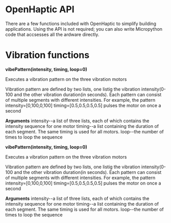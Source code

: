# OpenHaptic API
There are a few functions included with OpenHaptic to simplify building applications. Using the API is not required; you can also write Micropython code that accsesses all the ardware directly.

# Vibration functions

**vibePattern(intensity, timing, loop=0)**

Executes a vibration pattern on the three vibration motors

Vibration pattern are defined by two lists, one listig the vibration intensity(0-100 and the other vibration duration(in seconds). Each pattern can consist of multiple segments with different intensities. For example, the pattern
intensity=[0,100,0,100]
timing=[0.5,0.5,0.5,0.5] pulses the motor on once a second

**Arguments**
intensity--a list of three lists, each of which contains the intensity sequence for one motor
timing--a list containing the duration of each segment. The same timing is used for all motors.
loop--the number of times to loop the sequence

**vibePattern(intensity, timing, loop=0)**

Executes a vibration pattern on the three vibration motors

Vibration pattern are defined by two lists, one listig the vibration intensity(0-100 and the other vibration duration(in seconds). Each pattern can consist of multiple segments with different intensities. For example, the pattern
intensity=[0,100,0,100]
timing=[0.5,0.5,0.5,0.5] pulses the motor on once a second

**Arguments**
intensity--a list of three lists, each of which contains the intensity sequence for one motor
timing--a list containing the duration of each segment. The same timing is used for all motors.
loop--the number of times to loop the sequence



